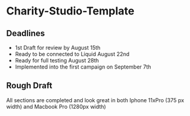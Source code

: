 # Charity-Studio-Template

## Deadlines

- 1st Draft for review by August 15th
- Ready to be connected to Liquid August 22nd
- Ready for full testing August 28th
- Implemented into the first campaign on September 7th

## Rough Draft

All sections are completed and look great in both Iphone 11xPro (375 px width) and Macbook Pro (1280px width)
